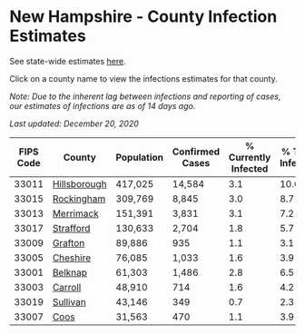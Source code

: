 # New Hampshire - County Infection Estimates

See state-wide estimates [here](/infections/us-nh).

Click on a county name to view the infections estimates for that county.

*Note: Due to the inherent lag between infections and reporting of cases, our estimates of infections are as of 14 days ago.*

*Last updated: December 20, 2020*

|   FIPS Code |                       County |   Population |   Confirmed Cases |   % Currently Infected |   % Total Infected |
|-------------|------------------------------|--------------|-------------------|------------------------|--------------------|
|       33011 | [Hillsborough](hillsborough) |      417,025 |            14,584 |                    3.1 |               10.6 |
|       33015 |     [Rockingham](rockingham) |      309,769 |             8,845 |                    3.0 |                8.7 |
|       33013 |       [Merrimack](merrimack) |      151,391 |             3,831 |                    3.1 |                7.2 |
|       33017 |       [Strafford](strafford) |      130,633 |             2,704 |                    1.8 |                5.7 |
|       33009 |           [Grafton](grafton) |       89,886 |               935 |                    1.1 |                3.1 |
|       33005 |         [Cheshire](cheshire) |       76,085 |             1,033 |                    1.6 |                3.9 |
|       33001 |           [Belknap](belknap) |       61,303 |             1,486 |                    2.8 |                6.5 |
|       33003 |           [Carroll](carroll) |       48,910 |               714 |                    1.6 |                4.2 |
|       33019 |         [Sullivan](sullivan) |       43,146 |               349 |                    0.7 |                2.3 |
|       33007 |                 [Coos](coos) |       31,563 |               470 |                    1.1 |                3.9 |